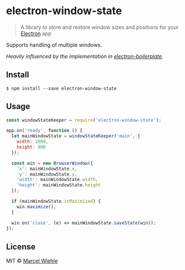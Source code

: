 # electron-window-state

> A library to store and restore window sizes and positions for your [Electron](http://electron.atom.io) app

Supports handling of multiple windows.

*Heavily influenced by the implementation in [electron-boilerplate](https://github.com/szwacz/electron-boilerplate).*

## Install

```
$ npm install --save electron-window-state
```

## Usage

```js
const windowStateKeeper = require('electron-window-state');

app.on('ready', function () {
  let mainWindowState = windowStateKeeper('main', {
    width: 1000,
    height: 800
  });

  const win = new BrowserWindow({
    'x': mainWindowState.x,
    'y': mainWindowState.y,
    'width': mainWindowState.width,
    'height': mainWindowState.height
  });

  if (mainWindowState.isMaximized) {
    win.maximize();
  }

  win.on('close', (e) => mainWindowState.saveState(win));
});
```

## License

MIT © [Marcel Wiehle](http://marcel.wiehle.me)
